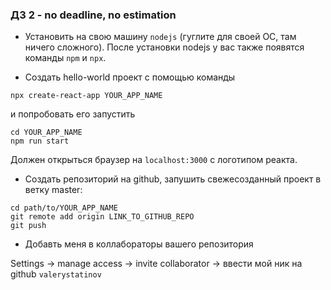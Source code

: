 ### **ДЗ 2** - no deadline, no estimation

* Установить на свою машину `nodejs` (гуглите для своей ОС, там ничего сложного). После установки nodejs у вас также появятся команды `npm` и `npx`.

* Создать hello-world проект с помощью команды
```
npx create-react-app YOUR_APP_NAME
```
и попробовать его запустить
```
cd YOUR_APP_NAME
npm run start
```
Должен открыться браузер на `localhost:3000` с логотипом реакта.

* Создать репозиторий на github, запушить свежесозданный проект в ветку master:
```
cd path/to/YOUR_APP_NAME
git remote add origin LINK_TO_GITHUB_REPO
git push
```

* Добавть меня в коллабораторы вашего репозитория

Settings -> manage access -> invite collaborator -> ввести мой ник на github `valerystatinov`